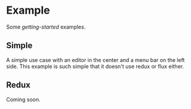 # Example

Some _getting-started_ examples.

## Simple

A simple use case with an editor in the center and a menu bar on the left side.
This example is such simple that it doesn't use redux or flux either.

## Redux

Coming soon.
